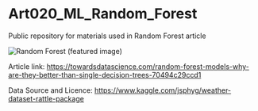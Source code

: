 # Art020_ML_Random_Forest
Public repository for materials used in Random Forest article

![Random Forest (featured image)](https://user-images.githubusercontent.com/24861699/153743130-123e82ca-6816-4d9b-928a-824fd2d0b1f0.png)

Article link: https://towardsdatascience.com/random-forest-models-why-are-they-better-than-single-decision-trees-70494c29ccd1

Data Source and Licence: https://www.kaggle.com/jsphyg/weather-dataset-rattle-package
